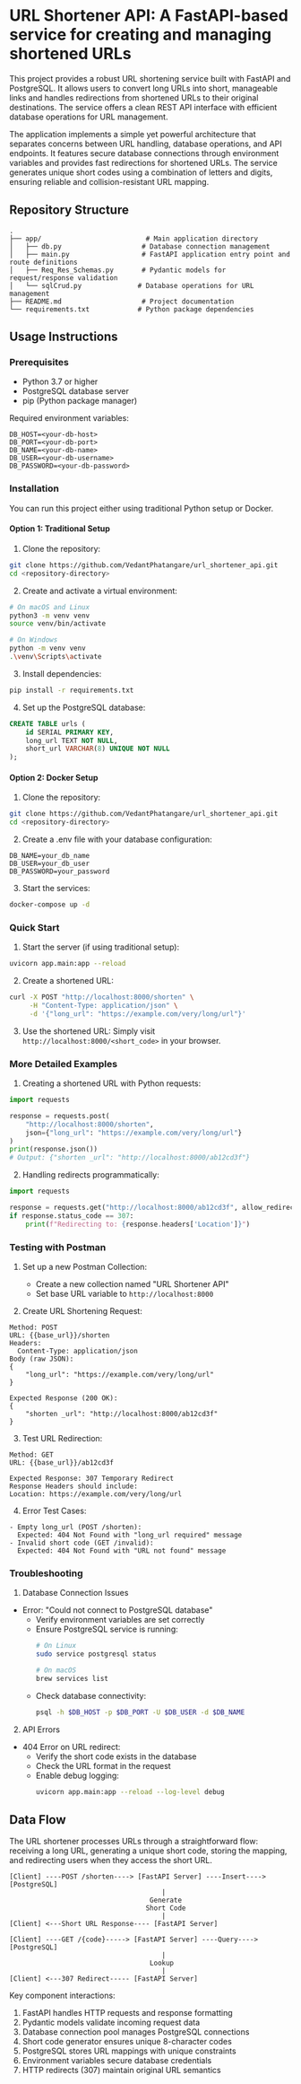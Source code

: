 # URL Shortener API: A FastAPI-based service for creating and managing shortened URLs

This project provides a robust URL shortening service built with FastAPI and PostgreSQL. It allows users to convert long URLs into short, manageable links and handles redirections from shortened URLs to their original destinations. The service offers a clean REST API interface with efficient database operations for URL management.

The application implements a simple yet powerful architecture that separates concerns between URL handling, database operations, and API endpoints. It features secure database connections through environment variables and provides fast redirections for shortened URLs. The service generates unique short codes using a combination of letters and digits, ensuring reliable and collision-resistant URL mapping.

## Repository Structure
```
.
├── app/                          # Main application directory
│   ├── db.py                    # Database connection management
│   ├── main.py                  # FastAPI application entry point and route definitions
│   ├── Req_Res_Schemas.py       # Pydantic models for request/response validation
│   └── sqlCrud.py              # Database operations for URL management
├── README.md                    # Project documentation
└── requirements.txt            # Python package dependencies
```

## Usage Instructions
### Prerequisites
- Python 3.7 or higher
- PostgreSQL database server
- pip (Python package manager)

Required environment variables:
```
DB_HOST=<your-db-host>
DB_PORT=<your-db-port>
DB_NAME=<your-db-name>
DB_USER=<your-db-username>
DB_PASSWORD=<your-db-password>
```

### Installation

You can run this project either using traditional Python setup or Docker.

#### Option 1: Traditional Setup

1. Clone the repository:
```bash
git clone https://github.com/VedantPhatangare/url_shortener_api.git
cd <repository-directory>
```

2. Create and activate a virtual environment:
```bash
# On macOS and Linux
python3 -m venv venv
source venv/bin/activate

# On Windows
python -m venv venv
.\venv\Scripts\activate
```

3. Install dependencies:
```bash
pip install -r requirements.txt
```

4. Set up the PostgreSQL database:
```sql
CREATE TABLE urls (
    id SERIAL PRIMARY KEY,
    long_url TEXT NOT NULL,
    short_url VARCHAR(8) UNIQUE NOT NULL
);
```

#### Option 2: Docker Setup

1. Clone the repository:
```bash
git clone https://github.com/VedantPhatangare/url_shortener_api.git
cd <repository-directory>
```

2. Create a .env file with your database configuration:
```
DB_NAME=your_db_name
DB_USER=your_db_user
DB_PASSWORD=your_password
```

3. Start the services:
```bash
docker-compose up -d
```

### Quick Start

1. Start the server (if using traditional setup):
```bash
uvicorn app.main:app --reload
```

2. Create a shortened URL:
```bash
curl -X POST "http://localhost:8000/shorten" \
     -H "Content-Type: application/json" \
     -d '{"long_url": "https://example.com/very/long/url"}'
```

3. Use the shortened URL:
Simply visit `http://localhost:8000/<short_code>` in your browser.

### More Detailed Examples

1. Creating a shortened URL with Python requests:
```python
import requests

response = requests.post(
    "http://localhost:8000/shorten",
    json={"long_url": "https://example.com/very/long/url"}
)
print(response.json())
# Output: {"shorten _url": "http://localhost:8000/ab12cd3f"}
```

2. Handling redirects programmatically:
```python
import requests

response = requests.get("http://localhost:8000/ab12cd3f", allow_redirects=False)
if response.status_code == 307:
    print(f"Redirecting to: {response.headers['Location']}")
```

### Testing with Postman

1. Set up a new Postman Collection:
   - Create a new collection named "URL Shortener API"
   - Set base URL variable to `http://localhost:8000`

2. Create URL Shortening Request:
```
Method: POST
URL: {{base_url}}/shorten
Headers: 
  Content-Type: application/json
Body (raw JSON):
{
    "long_url": "https://example.com/very/long/url"
}

Expected Response (200 OK):
{
    "shorten _url": "http://localhost:8000/ab12cd3f"
}
```

3. Test URL Redirection:
```
Method: GET
URL: {{base_url}}/ab12cd3f

Expected Response: 307 Temporary Redirect
Response Headers should include:
Location: https://example.com/very/long/url
```

4. Error Test Cases:
```
- Empty long_url (POST /shorten):
  Expected: 404 Not Found with "long_url required" message
- Invalid short code (GET /invalid):
  Expected: 404 Not Found with "URL not found" message
```

### Troubleshooting

1. Database Connection Issues
- Error: "Could not connect to PostgreSQL database"
  - Verify environment variables are set correctly
  - Ensure PostgreSQL service is running:
    ```bash
    # On Linux
    sudo service postgresql status
    
    # On macOS
    brew services list
    ```
  - Check database connectivity:
    ```bash
    psql -h $DB_HOST -p $DB_PORT -U $DB_USER -d $DB_NAME
    ```

2. API Errors
- 404 Error on URL redirect:
  - Verify the short code exists in the database
  - Check the URL format in the request
  - Enable debug logging:
    ```bash
    uvicorn app.main:app --reload --log-level debug
    ```

## Data Flow
The URL shortener processes URLs through a straightforward flow: receiving a long URL, generating a unique short code, storing the mapping, and redirecting users when they access the short URL.

```ascii
[Client] ----POST /shorten----> [FastAPI Server] ----Insert----> [PostgreSQL]
                                      |
                                   Generate
                                  Short Code
                                      |
[Client] <---Short URL Response---- [FastAPI Server]

[Client] ----GET /{code}-----> [FastAPI Server] ----Query----> [PostgreSQL]
                                      |
                                   Lookup
                                      |
[Client] <---307 Redirect----- [FastAPI Server]
```

Key component interactions:
1. FastAPI handles HTTP requests and response formatting
2. Pydantic models validate incoming request data
3. Database connection pool manages PostgreSQL connections
4. Short code generator ensures unique 8-character codes
5. PostgreSQL stores URL mappings with unique constraints
6. Environment variables secure database credentials
7. HTTP redirects (307) maintain original URL semantics